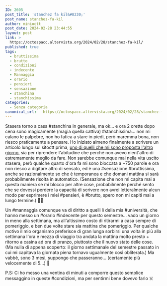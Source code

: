 ```yaml
---
ID: 2605
post_title: 'stanchez fa kil&#8230;'
post_name: stanchez-fa-kil
author: minioctt
post_date: 2024-02-28 23:44:55
layout: post
link: >
  https://octospacc.altervista.org/2024/02/28/stanchez-fa-kil/
published: true
tags:
  - bruttissima
  - brutto
  - condizioni
  - indecente
  - Mannaggia
  - orario
  - pensieri
  - sensazione
  - stanchina
  - stanchissima
categories:
  - Senza categoria
canonical_url:   https://octospacc.altervista.org/2024/02/28/stanchez-fa-kil/
---
```

<!-- wp:paragraph -->
<p>Stasera torno a casa #stanchina in generale, ma ok... e ora 2 orette dopo cena sono magicamente (magia quella cattiva) #stanchissima... non mi calano le palpebre, non ho fatica a stare in piedi, però maremma bona, non riesco praticamente a pensare. Ho iniziato almeno finalmente a scrivere un articolo lungo sul sitoctt prima, <a href="https://octospacc.altervista.org/2024/02/25/quali-distrazioni-per-get-through-this/">uno di quelli che mi sono proposta l'altro giorno</a>, sia per riprendere l'abitudine che perché non avevo nient'altro di estremamente meglio da fare. Non sarebbe comunque mai nella vita uscito stasera, però qualche quarto d'ora fa mi sono bloccata a ~750 parole e ora non riesco a digitare altro di sensato, ed è una #sensazione #bruttissima, anche se razionalmente so che è temporanea e che domani mattina si sarà probabilmente risolta in automatico. (Sensazione che non mi capita mai a questa maniera se mi blocco per altre cose, probabilmente perché sento che se dovessi perdere la capacità di scrivere non avrei letteralmente alcun modo per esprimere i miei #pensieri, è #brutto, spero non mi capiti mai a lungo termine.) 😵‍💫️</p>
<!-- /wp:paragraph -->

<!-- wp:paragraph -->
<p>Un #mannaggia comunque va di diritto a quelli lì della mia #università, che hanno messo un #orario #indecente per questo semestre... vado un giorno in meno alla settimana, ma all'altissimo costo di ritirarmi a casa sempre di pomeriggio, e ben due volte stare sia mattina che pomeriggio. Per qualche motivo il mio organismo preferisce di gran lunga sorbirsi una volta in più alla settimana l'ora e mezza di viaggio tra andata la mattina molto presto + ritorno a casina ad ora di pranzo, piuttosto che il nuovo stato delle cose. (Ma nulla di appena scoperto: il giorno settimanale del semestre passato in cui mi capitava la giornata piena tornavo ugualmente così obliterata.) Ma vabbè, sono 3 mesi, suppongo che passeranno... (certamente più velocemente di 5...) 🤧️</p>
<!-- /wp:paragraph -->

<!-- wp:paragraph -->
<p>P.S: Ci ho messo una ventina di minuti a comporre questo semplice messaggino in queste #condizioni, ma per sentirmi bene dovevo farlo ☠️</p>
<!-- /wp:paragraph -->